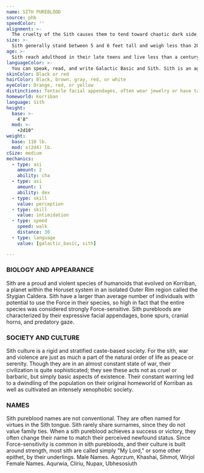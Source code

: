 ```yaml
---
name: SITH PUREBLOOD
source: phb
speedColor: ''
alignment: >-
  The cruelty of the Sith causes them to tend toward chaotic dark side, though there are exceptions.
size: >-
  Sith generally stand between 5 and 6 feet tall and weigh less than 200 lbs. Regardless of your position in that range, your size is Medium.
age: >-
  Sith reach adulthood in their late teens and live less than a century.
languageColor: >-
  You can speak, read, and write Galactic Basic and Sith. Sith is an agglutinative language, in which words or even phrases were made up of linears sequences of distinct meaningful units.
skinColor: Black or red
hairColor: Black, brown, gray, red, or white
eyeColor: Orange, red, or yellow
distinctions: Tentacle facial appendages, often wear jewelry or have tattoos, bone spurs
homeworld: Korriban
language: Sith
height:
  base: >-
    4'8"
  mod: >-
    +2d10"
weight:
  base: 110 lb.
  mod: x(2d4) lb. 
cSize: medium
mechanics:
  - type: asi
    amount: 2
    ability: cha
  - type: asi
    amount: 1
    ability: dex
  - type: skill
    value: perception
  - type: skill
    value: intimidation
  - type: speed
    speed: walk
    distance: 30
  - type: language
    value: [galactic_basic, sith]

---
```

### BIOLOGY AND APPEARANCE
Sith are a proud and violent species of humanoids that
evolved on Korriban, a planet within the Horuset
system in an isolated Outer Rim region called the
Stygian Caldera. Sith have a larger than average
number of individuals with potential to use the Force in
their species, so high in fact that the entire species was
considered strongly Force-sensitive.
Sith purebloods are characterized by their expressive
facial appendages, bone spurs, cranial horns, and
predatory gaze.

### SOCIETY AND CULTURE
Sith culture is a rigid and stratified caste-based society.
For the sith, war and violence are just as much a part
of the natural order of life as peace or serenity. Though
they are in an almost constant state of war, their
civilization is quite sophisticated; they see these acts
not as cruel or barbaric, but simply basic aspects of
existence. Their constant warring led to a dwindling of
the population on their original homeworld of Korriban
as well as cultivated an intensely xenophobic society.

### NAMES
Sith pureblood names are not conventional. They are
often named for virtues in the Sith tongue. Sith rarely
share surnames, since they do not value family ties.
When a sith pureblood achieves a success or victory,
they often change their name to match their perceived
newfound status. Since Force-sensitivity is common in
sith purebloods, and their culture is built around
strength, most sith are called simply "My Lord," or
some other epithet, by their underlings.
Male Names. Aqorzum, Khashai, Sihmot, Wirjol
Female Names. Aqurwia, Cliriu, Nupax, Ubhesosiuth
